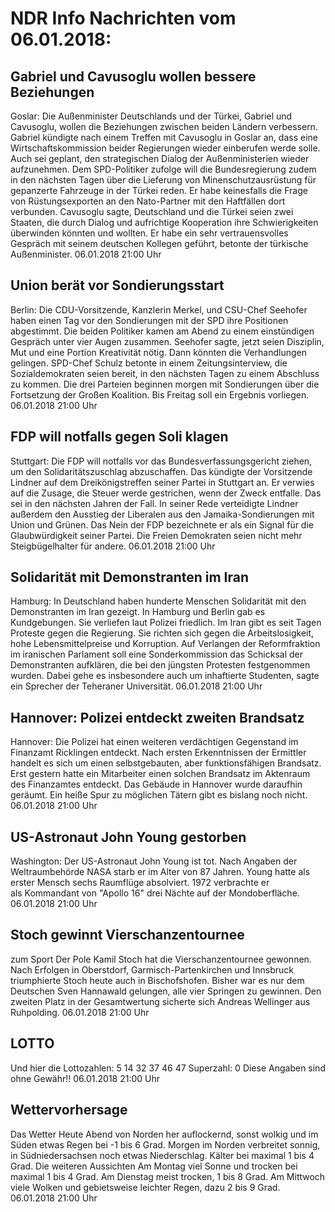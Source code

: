 # NDR Info Nachrichten vom 06.01.2018:


## Gabriel und Cavusoglu wollen bessere Beziehungen
Goslar: Die Außenminister Deutschlands und der Türkei, Gabriel und Cavusoglu, wollen die Beziehungen zwischen beiden Ländern verbessern. Gabriel kündigte nach einem Treffen mit Cavusoglu in Goslar an, dass eine Wirtschaftskommission beider Regierungen wieder einberufen werde solle. Auch sei geplant, den strategischen Dialog der Außenministerien wieder aufzunehmen. Dem SPD-Politiker zufolge will die Bundesregierung zudem in den nächsten Tagen über die Lieferung von Minenschutzausrüstung für gepanzerte Fahrzeuge in der Türkei reden. Er habe keinesfalls die Frage von Rüstungsexporten an den Nato-Partner mit den Haftfällen dort verbunden. Cavusoglu sagte, Deutschland und die Türkei seien zwei Staaten, die durch Dialog und aufrichtige Kooperation ihre Schwierigkeiten überwinden könnten und wollten. Er habe ein sehr vertrauensvolles Gespräch mit seinem deutschen Kollegen geführt, betonte der türkische Außenminister. 06.01.2018 21:00 Uhr 

## Union berät vor Sondierungsstart
Berlin: Die CDU-Vorsitzende, Kanzlerin Merkel, und CSU-Chef Seehofer haben einen Tag vor den Sondierungen mit der SPD ihre Positionen abgestimmt. Die beiden Politiker kamen am Abend zu einem einstündigen Gespräch unter vier Augen zusammen. Seehofer sagte, jetzt seien Disziplin, Mut und eine Portion Kreativität nötig. Dann könnten die Verhandlungen gelingen. SPD-Chef Schulz betonte in einem Zeitungsinterview, die Sozialdemokraten seien bereit, in den nächsten Tagen zu einem Abschluss zu kommen. Die drei Parteien beginnen morgen mit Sondierungen über die Fortsetzung der Großen Koalition. Bis Freitag soll ein Ergebnis vorliegen. 06.01.2018 21:00 Uhr 

## FDP will notfalls gegen Soli klagen
Stuttgart: Die FDP will notfalls vor das Bundesverfassungsgericht ziehen, um den Solidaritätszuschlag abzuschaffen. Das kündigte der Vorsitzende Lindner auf dem Dreikönigstreffen seiner Partei in Stuttgart an. Er verwies auf die Zusage, die Steuer werde gestrichen, wenn der Zweck entfalle. Das sei in den nächsten Jahren der Fall. In seiner Rede verteidigte Lindner außerdem den Ausstieg der Liberalen aus den Jamaika-Sondierungen mit Union und Grünen. Das Nein der FDP bezeichnete er als ein Signal für die Glaubwürdigkeit seiner Partei. Die Freien Demokraten seien nicht mehr Steigbügelhalter für andere. 06.01.2018 21:00 Uhr 

## Solidarität mit Demonstranten im Iran
Hamburg: In Deutschland haben hunderte Menschen Solidarität mit den Demonstranten im Iran gezeigt. In Hamburg und Berlin gab es Kundgebungen. Sie verliefen laut Polizei friedlich. Im Iran gibt es seit Tagen Proteste gegen die Regierung. Sie richten sich gegen die Arbeitslosigkeit, hohe Lebensmittelpreise und Korruption. Auf Verlangen der Reformfraktion im iranischen Parlament soll eine Sonderkommission das Schicksal der Demonstranten aufklären, die bei den jüngsten Protesten festgenommen wurden. Dabei gehe es insbesondere auch um inhaftierte Studenten, sagte ein Sprecher der Teheraner Universität. 06.01.2018 21:00 Uhr 

## Hannover: Polizei entdeckt zweiten Brandsatz
Hannover: Die Polizei hat einen weiteren verdächtigen Gegenstand im Finanzamt Ricklingen entdeckt. Nach ersten Erkenntnissen der Ermittler handelt es sich um einen selbstgebauten, aber funktionsfähigen Brandsatz. Erst gestern hatte ein Mitarbeiter einen solchen Brandsatz im Aktenraum des Finanzamtes entdeckt. Das Gebäude in Hannover wurde daraufhin geräumt. Ein heiße Spur zu möglichen Tätern gibt es bislang noch nicht. 06.01.2018 21:00 Uhr 

## US-Astronaut John Young gestorben
Washington: Der US-Astronaut John Young ist tot. Nach Angaben der Weltraumbehörde NASA starb er im Alter von 87 Jahren. Young hatte als erster Mensch sechs Raumflüge absolviert. 1972 verbrachte er als Kommandant von "Apollo 16" drei Nächte auf der Mondoberfläche. 06.01.2018 21:00 Uhr 

## Stoch gewinnt Vierschanzentournee
zum Sport Der Pole Kamil Stoch hat die Vierschanzentournee gewonnen. Nach Erfolgen in Oberstdorf, Garmisch-Partenkirchen und Innsbruck triumphierte Stoch heute auch in Bischofshofen. Bisher war es nur dem Deutschen Sven Hannawald gelungen, alle vier Springen zu gewinnen. Den zweiten Platz in der Gesamtwertung sicherte sich Andreas Wellinger aus Ruhpolding. 06.01.2018 21:00 Uhr 

## LOTTO
Und hier die Lottozahlen:
5		14		32		37		46		47
Superzahl:		0
Diese Angaben sind ohne Gewähr!! 06.01.2018 21:00 Uhr 

## Wettervorhersage
Das Wetter Heute Abend von Norden her auflockernd, sonst wolkig und im Süden etwas Regen bei -1 bis 6 Grad. Morgen im Norden verbreitet sonnig, in Südniedersachsen noch etwas Niederschlag. Kälter bei maximal 1 bis 4 Grad. Die weiteren Aussichten Am Montag viel Sonne und trocken bei maximal 1 bis 4 Grad. Am Dienstag meist trocken, 1 bis 8 Grad. Am Mittwoch viele Wolken und gebietsweise leichter Regen, dazu 2 bis 9 Grad. 06.01.2018 21:00 Uhr 
